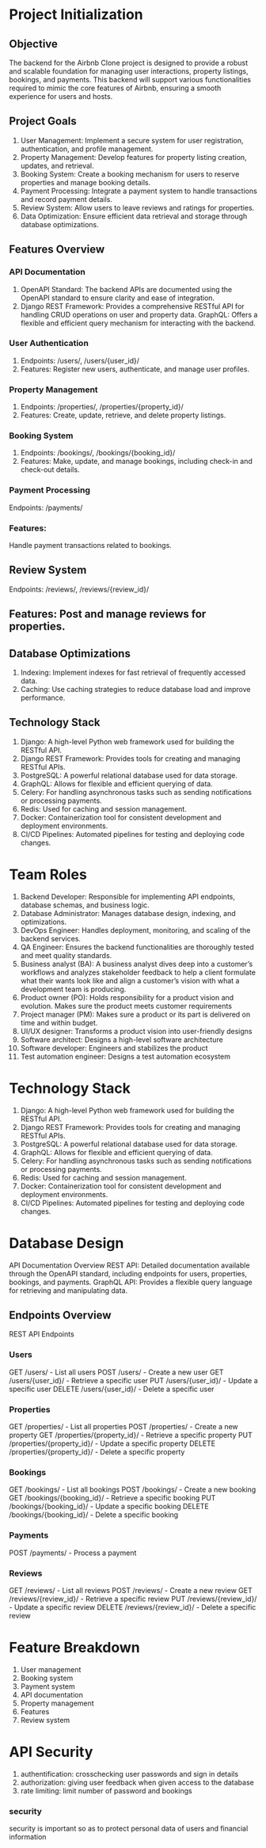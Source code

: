 # Project Initialization
## Objective
The backend for the Airbnb Clone project is designed to provide a robust and scalable foundation for managing user interactions, property listings, bookings, and payments. This backend will support various functionalities required to mimic the core features of Airbnb, ensuring a smooth experience for users and hosts.

## Project Goals
1. User Management: Implement a secure system for user registration, authentication, and profile management.
2. Property Management: Develop features for property listing creation, updates, and retrieval.
3. Booking System: Create a booking mechanism for users to reserve properties and manage booking details.
4. Payment Processing: Integrate a payment system to handle transactions and record payment details.
5. Review System: Allow users to leave reviews and ratings for properties.
6. Data Optimization: Ensure efficient data retrieval and storage through database optimizations.

## Features Overview
### API Documentation
1. OpenAPI Standard: The backend APIs are documented using the OpenAPI standard to ensure clarity and ease of integration.
2. Django REST Framework: Provides a comprehensive RESTful API for handling CRUD operations on user and property data.
GraphQL: Offers a flexible and efficient query mechanism for interacting with the backend.
### User Authentication
1. Endpoints: /users/, /users/{user_id}/
2. Features: Register new users, authenticate, and manage user profiles.
### Property Management
1. Endpoints: /properties/, /properties/{property_id}/
2. Features: Create, update, retrieve, and delete property listings.
### Booking System
1. Endpoints: /bookings/, /bookings/{booking_id}/
2. Features: Make, update, and manage bookings, including check-in and check-out details.
### Payment Processing
Endpoints: /payments/
### Features: 
Handle payment transactions related to bookings.
## Review System
Endpoints: /reviews/, /reviews/{review_id}/

## Features: Post and manage reviews for properties.
## Database Optimizations
1. Indexing: Implement indexes for fast retrieval of frequently accessed data.
2. Caching: Use caching strategies to reduce database load and improve performance.

## Technology Stack
1. Django: A high-level Python web framework used for building the RESTful API.
2. Django REST Framework: Provides tools for creating and managing RESTful APIs.
3. PostgreSQL: A powerful relational database used for data storage.
4. GraphQL: Allows for flexible and efficient querying of data.
5. Celery: For handling asynchronous tasks such as sending notifications or processing payments.
6. Redis: Used for caching and session management.
7. Docker: Containerization tool for consistent development and deployment environments.
8. CI/CD Pipelines: Automated pipelines for testing and deploying code changes.

# Team Roles
1. Backend Developer: Responsible for implementing API endpoints, database schemas, and business logic.
2. Database Administrator: Manages database design, indexing, and optimizations.
3. DevOps Engineer: Handles deployment, monitoring, and scaling of the backend services.
4. QA Engineer: Ensures the backend functionalities are thoroughly tested and meet quality standards.
5. Business analyst (BA): A business analyst dives deep into a customer’s workflows and analyzes stakeholder feedback to help a client formulate what their wants look like and align a customer’s vision with what a development team is producing.
6. Product owner (PO): Holds responsibility for a product vision and evolution. Makes sure the product meets customer requirements
7. Project manager (PM): Makes sure a product or its part is delivered on time and within budget.
8. UI/UX designer: Transforms a product vision into user-friendly designs
9. Software architect: Designs a high-level software architecture
10. Software developer: Engineers and stabilizes the product
11. Test automation engineer: Designs a test automation ecosystem

# Technology Stack
1. Django: A high-level Python web framework used for building the RESTful API.
2. Django REST Framework: Provides tools for creating and managing RESTful APIs.
3. PostgreSQL: A powerful relational database used for data storage.
4. GraphQL: Allows for flexible and efficient querying of data.
5. Celery: For handling asynchronous tasks such as sending notifications or processing payments.
6. Redis: Used for caching and session management.
7. Docker: Containerization tool for consistent development and deployment environments.
8. CI/CD Pipelines: Automated pipelines for testing and deploying code changes.

# Database Design
API Documentation Overview
REST API: Detailed documentation available through the OpenAPI standard, including endpoints for users, properties, bookings, and payments.
GraphQL API: Provides a flexible query language for retrieving and manipulating data.

## Endpoints Overview
REST API Endpoints
### Users
GET /users/ - List all users
POST /users/ - Create a new user
GET /users/{user_id}/ - Retrieve a specific user
PUT /users/{user_id}/ - Update a specific user
DELETE /users/{user_id}/ - Delete a specific user
### Properties
GET /properties/ - List all properties
POST /properties/ - Create a new property
GET /properties/{property_id}/ - Retrieve a specific property
PUT /properties/{property_id}/ - Update a specific property
DELETE /properties/{property_id}/ - Delete a specific property
### Bookings
GET /bookings/ - List all bookings
POST /bookings/ - Create a new booking
GET /bookings/{booking_id}/ - Retrieve a specific booking
PUT /bookings/{booking_id}/ - Update a specific booking
DELETE /bookings/{booking_id}/ - Delete a specific booking
### Payments
POST /payments/ - Process a payment
### Reviews
GET /reviews/ - List all reviews
POST /reviews/ - Create a new review
GET /reviews/{review_id}/ - Retrieve a specific review
PUT /reviews/{review_id}/ - Update a specific review
DELETE /reviews/{review_id}/ - Delete a specific review

# Feature Breakdown
1. User management
2. Booking system
3. Payment system
4. API documentation
5. Property management
6. Features
7. Review system

# API Security
1. authentification: crosschecking user passwords and sign in details
2. authorization: giving user feedback when given access to the database
3. rate limiting: limit number of password and bookings
### security
security is important so as to protect personal data of users and financial information





